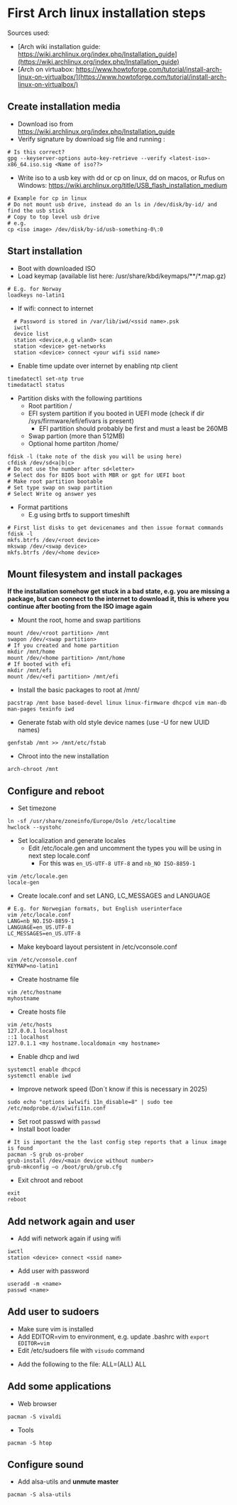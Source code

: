 # First Arch linux installation steps

Sources used:
- [Arch wiki installation guide: https://wiki.archlinux.org/index.php/Installation_guide](https://wiki.archlinux.org/index.php/Installation_guide)
- [Arch on virtuabox: https://www.howtoforge.com/tutorial/install-arch-linux-on-virtualbox/](https://www.howtoforge.com/tutorial/install-arch-linux-on-virtualbox/)

## Create installation media

- Download iso from https://wiki.archlinux.org/index.php/Installation_guide
- Verify signature by download sig file and running :
```
# Is this correct?
gpg --keyserver-options auto-key-retrieve --verify <latest-iso>-x86_64.iso.sig <Name of iso??>
```
- Write iso to a usb key with dd or cp on linux, dd on macos, or Rufus on Windows: https://wiki.archlinux.org/title/USB_flash_installation_medium
```
# Example for cp in linux
# Do not mount usb drive, instead do an ls in /dev/disk/by-id/ and find the usb stick
# Copy to top level usb drive
# e.g.
cp <iso image> /dev/disk/by-id/usb-something-0\:0
```

## Start installation
- Boot with downloaded ISO
- Load keymap (available list here: /usr/share/kbd/keymaps/**/*.map.gz)
```
# E.g. for Norway
loadkeys no-latin1
```
- If wifi: connect to internet
```
  # Password is stored in /var/lib/iwd/<ssid name>.psk
  iwctl
  device list
  station <device,e.g wlan0> scan
  station <device> get-networks
  station <device> connect <your wifi ssid name>
```
- Enable time update over internet by enabling ntp client
```
timedatectl set-ntp true
timedatactl status
```
- Partition disks with the following partitions
  - Root partition /
  - EFI system partition if you booted in UEFI mode (check if dir /sys/firmware/efi/efivars is present)
    - EFI partition should probably be first and must a least be 260MB
  - Swap partion (more than 512MB)
  - Optional home partiton /home/
```
fdisk -l (take note of the disk you will be using here)
cfdisk /dev/sd<a|b|c> 
# Do not use the number after sd<letter> 
# Select dos for BIOS boot with MBR or gpt for UEFI boot
# Make root partition bootable
# Set type swap on swap partition
# Select Write og answer yes
```
- Format partitions
  - E.g using brtfs to support timeshift
```
# First list disks to get devicenames and then issue format commands
fdisk -l
mkfs.btrfs /dev/<root device>
mkswap /dev/<swap device>
mkfs.btrfs /dev/<home device>
```

## Mount filesystem and install packages

**If the installation somehow get stuck in a bad state, e.g. you are missing a package, but can connect to the internet to download it, this is where you continue after booting from the ISO image again**

- Mount the root, home and swap partitions
```
mount /dev/<root partition> /mnt
swapon /dev/<swap partition>
# If you created and home partition
mkdir /mnt/home
mount /dev/<home partition> /mnt/home
# If booted with efi
mkdir /mnt/efi
mount /dev/<efi partition> /mnt/efi
```

- Install the basic packages to root at /mnt/
```
pacstrap /mnt base based-devel linux linux-firmware dhcpcd vim man-db man-pages texinfo iwd
```
- Generate fstab with old style device names (use -U for new UUID names)
```
genfstab /mnt >> /mnt/etc/fstab
```
- Chroot into the new installation
```
arch-chroot /mnt
```
## Configure and reboot
- Set timezone
```
ln -sf /usr/share/zoneinfo/Europe/Oslo /etc/localtime
hwclock --systohc
```
- Set localization and generate locales
  - Edit /etc/locale.gen and uncomment the types you will be using in next step locale.conf
    - For this was `en_US-UTF-8 UTF-8` and `nb_NO ISO-8859-1` 
```
vim /etc/locale.gen
locale-gen
```
- Create locale.conf and set LANG, LC_MESSAGES and LANGUAGE
```
# E.g. for Norwegian formats, but English userinterface
vim /etc/locale.conf
LANG=nb_NO.ISO-8859-1
LANGUAGE=en_US.UTF-8
LC_MESSAGES=en_US.UTF-8
```
- Make keyboard layout persistent in /etc/vconsole.conf
```
vim /etc/vconsole.conf
KEYMAP=no-latin1
```

- Create hostname file
```
vim /etc/hostname 
myhostname
```

- Create hosts file
```
vim /etc/hosts
127.0.0.1 localhost
::1 localhost
127.0.1.1 <my hostname.localdomain <my hostname>
```
- Enable dhcp and iwd
```
systemctl enable dhcpcd
systemctl enable iwd
```
- Improve network speed (Don´t know if this is necessary in 2025)
```
sudo echo "options iwlwifi 11n_disable=8" | sudo tee /etc/modprobe.d/iwlwifi11n.conf
```
- Set root passwd with 
`passwd`
- Install boot loader
```
# It is important the the last config step reports that a linux image is found
pacman -S grub os-prober
grub-install /dev/<main device without number>
grub-mkconfig –o /boot/grub/grub.cfg
```

- Exit chroot and reboot
```
exit
reboot
```

## Add network again and user

- Add wifi network again if using wifi
```
iwctl
station <device> connect <ssid name>
```
- Add user with password
```
useradd -m <name>
passwd <name>
```

## Add user to sudoers
- Make sure vim is installed
- Add EDITOR=vim to environment, e.g. update .bashrc with `export EDITOR=vim`
- Edit /etc/sudoers file with `visudo` command
* Add the following to the file:
<user> ALL=(ALL) ALL

## Add some applications

- Web browser
```
pacman -S vivaldi
```
- Tools
```
pacman -S htop
```

## Configure sound
- Add alsa-utils and **unmute master**
```
pacman -S alsa-utils
```

